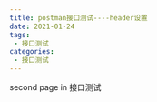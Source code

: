 ```yaml
---
title: postman接口测试----header设置  
date: 2021-01-24  
tags:
 - 接口测试
categories: 
 - 接口测试
---
```


second page in 接口测试
